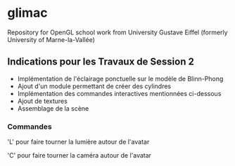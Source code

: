 # glimac
Repository for OpenGL school work from University Gustave Eiffel (formerly University of Marne-la-Vallée)

## Indications pour les Travaux de Session 2

- Implémentation de l'éclairage ponctuelle sur le modèle de Blinn-Phong
- Ajout d'un module permettant de créer des cylindres
- Implémentation des commandes interactives mentionnées ci-dessous
- Ajout de textures
- Assemblage de la scène

### Commandes

'L' pour faire tourner la lumière autour de l'avatar

'C' pour faire tourner la caméra autour de l'avatar
